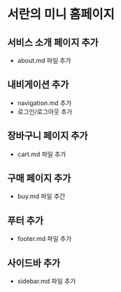 # 서란의 미니 홈페이지

## 서비스 소개 페이지 추가
- about.md 파일 추가

## 내비게이션 추가
- navigation.md 추가
- 로그인/로그아웃 추가

## 장바구니 페이지 추가
- cart.md 파일 추가

## 구매 페이지 추가
- buy.md 파일 추간

## 푸터 추가
- footer.md 파일 추가

## 사이드바 추가
- sidebar.md 파일 추가